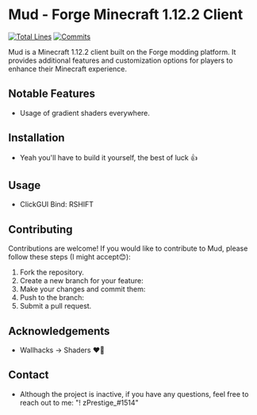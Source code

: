 # Mud - Forge Minecraft 1.12.2 Client

[![Total Lines](https://tokei.rs/b1/github/realzprestige/mud?category=code)](https://github.com/realzprestige/mud)
[![Commits](https://img.shields.io/github/commit-activity/y/realzprestige/mud.svg)](https://github.com/realzprestige/mud/commits)

Mud is a Minecraft 1.12.2 client built on the Forge modding platform. It provides additional features and customization options for players to enhance their Minecraft experience.

## Notable Features

- Usage of gradient shaders everywhere.

## Installation

- Yeah you'll have to build it yourself, the best of luck 👍

## Usage

- ClickGUI Bind: RSHIFT

## Contributing

Contributions are welcome! If you would like to contribute to Mud, please follow these steps (I might accept😊):

1. Fork the repository.
2. Create a new branch for your feature: 
3. Make your changes and commit them: 
4. Push to the branch:
5. Submit a pull request.

## Acknowledgements

- Wallhacks -> Shaders ❤️🥰

## Contact

- Although the project is inactive, if you have any questions, feel free to reach out to me: "! zPrestige_#1514"
